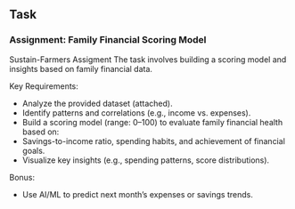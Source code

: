 ## Task
### Assignment: Family Financial Scoring Model

Sustain-Farmers Assigment
The task involves building a scoring model and insights based on family financial data.

Key Requirements:
- Analyze the provided dataset (attached).
- Identify patterns and correlations (e.g., income vs. expenses).
- Build a scoring model (range: 0–100) to evaluate family financial health based on:
- Savings-to-income ratio, spending habits, and achievement of financial goals.
- Visualize key insights (e.g., spending patterns, score distributions).

Bonus:
- Use AI/ML to predict next month’s expenses or savings trends.


